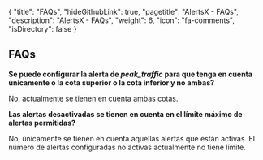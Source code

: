 {
  "title": "FAQs",
  "hideGithubLink": true,
  "pagetitle": "AlertsX - FAQs",
  "description": "AlertsX - FAQs",
  "weight": 6,
  "icon": "fa-comments",
  "isDirectory": false
}

## FAQs

**Se puede configurar la alerta de _peak\_traffic_ para que tenga en cuenta únicamente o la cota superior o la cota inferior y no ambas?**

No, actualmente se tienen en cuenta ambas cotas.

**Las alertas desactivadas se tienen en cuenta en el límite máximo de alertas permitidas?**

No, únicamente se tienen en cuenta aquellas alertas que están activas. El número de alertas configuradas no activas actualmente no tiene límite.
